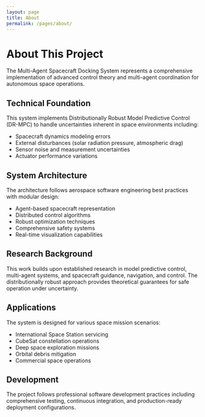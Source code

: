```yaml
---
layout: page
title: About
permalink: /pages/about/
---
```


# About This Project

The Multi-Agent Spacecraft Docking System represents a comprehensive implementation of advanced control theory and multi-agent coordination for autonomous space operations.

## Technical Foundation

This system implements Distributionally Robust Model Predictive Control (DR-MPC) to handle uncertainties inherent in space environments including:

- Spacecraft dynamics modeling errors
- External disturbances (solar radiation pressure, atmospheric drag)
- Sensor noise and measurement uncertainties
- Actuator performance variations

## System Architecture

The architecture follows aerospace software engineering best practices with modular design:

- Agent-based spacecraft representation
- Distributed control algorithms
- Robust optimization techniques
- Comprehensive safety systems
- Real-time visualization capabilities

## Research Background

This work builds upon established research in model predictive control, multi-agent systems, and spacecraft guidance, navigation, and control. The distributionally robust approach provides theoretical guarantees for safe operation under uncertainty.

## Applications

The system is designed for various space mission scenarios:

- International Space Station servicing
- CubeSat constellation operations
- Deep space exploration missions
- Orbital debris mitigation
- Commercial space operations

## Development

The project follows professional software development practices including comprehensive testing, continuous integration, and production-ready deployment configurations.